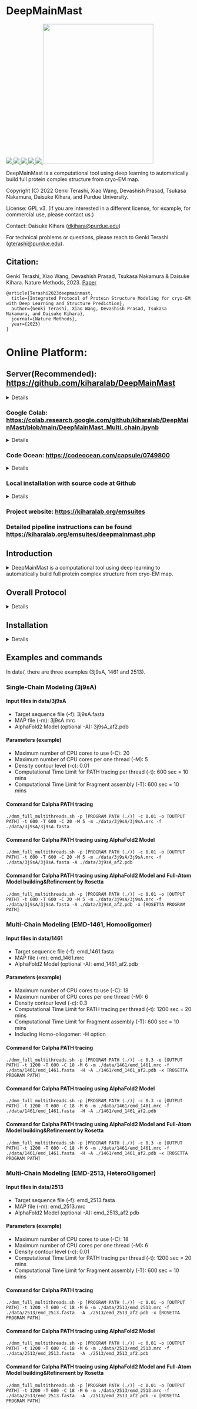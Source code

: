 # DeepMainMast

<a href="https://github.com/marktext/marktext/releases/latest">
   <img src="https://img.shields.io/badge/DeepMainMast-v1.0.0-green">
   <img src="https://img.shields.io/badge/platform-Linux%20%7C%20Mac%20-green">
   <img src="https://img.shields.io/badge/Language-python3-green">
   <img src="https://img.shields.io/badge/dependencies-tested-green">
   <img src="https://img.shields.io/badge/licence-GNU-green">
</a>  

<img src="DeepMainMast_Logo.png" height=380 width=300/>

DeepMainMast is a computational tool using deep learning to automatically build full protein complex structure from cryo-EM map.  

Copyright (C) 2022 Genki Terashi, Xiao Wang, Devashish Prasad, Tsukasa Nakamura, Daisuke Kihara, and Purdue University. 

License: GPL v3. (If you are interested in a different license, for example, for commercial use, please contact us.) 

Contact: Daisuke Kihara (dkihara@purdue.edu)

For technical problems or questions, please reach to Genki Terashi (gterashi@purdue.edu).

## Citation:

Genki Terashi, Xiao Wang, Devashish Prasad, Tsukasa Nakamura & Daisuke Kihara. Nature Methods, 2023.
[Paper]()
```
@article{Terashi2023deepmainmast,   
  title={Integrated Protocol of Protein Structure Modeling for cryo-EM with Deep Learning and Structure Prediction},   
  author={Genki Terashi, Xiao Wang, Devashish Prasad, Tsukasa Nakamura, and Daisuke Kihara},    
  journal={Nature Methods},    
  year={2023}    
}   
```

# Online Platform:

## Server(Recommended): https://github.com/kiharalab/DeepMainMast
<details>
We have four publicly available platforms, which basically offer similar functionality.
Input: cryo-EM map+sequence file. Output: modeled protein structure. The input and output are the same across all platforms.
</details>

### Google Colab: https://colab.research.google.com/github/kiharalab/DeepMainMast/blob/main/DeepMainMast_Multi_chain.ipynb
<details> 
   Step-by-step instructions are available. For free user, colab has 4-hour running time limit and may not work for large structures (>=1000 residues).
</details>

### Code Ocean: https://codeocean.com/capsule/0749800
<details> 
   Free online platform for easy usage. For academic users, CodeOcean has 10-hour running time limit per month.
</details>

### Local installation with source code at Github
<details>
Full code is available here and it is easier for user to modify to develop their own tools.
</details>

### Project website: https://kiharalab.org/emsuites
### Detailed pipeline instructions can be found https://kiharalab.org/emsuites/deepmainmast.php

## Introduction
<details>
   <summary>DeepMainMast is a computational tool using deep learning to automatically build full protein complex structure from cryo-EM map. </summary>
Structure modeling from maps is an indispensable step for studying proteins and their complexes with cryogenic electron microscopy (cryo-EM). Although the resolution of determined cryo-EM maps has generally improved, there are still many cases where tracing protein main-chains is difficult, even in maps determined at a near atomic resolution. Here, we have developed a protein structure modeling method, called DeepMainmast, which employs deep learning to capture the local map features of amino acids and atoms to assist main-chain tracing. Moreover, since Alphafold2 demonstrates high accuracy in protein structure prediction, we have integrated complementary strengths of de novo density tracing using deep learning with Alphafold2’s structure modeling to achieve even higher accuracy than each method alone. Additionally, the protocol is able to accurately assign chain identity to the structure models of homo-multimers.![image](https://github.com/kiharalab/dmm/assets/50850224/f04a5a46-7cd0-4961-a1c4-e7e044ea8870)

</details>

## Overall Protocol 
<details>
(1) Detecting amino-acid types and atom types using deep learning (Emap2sf). The image on the left shows the detected atom types (Ca atom: green, carbon: orange, and nitrogen: light blue). The image on the right shows the detected amino acid types in different colors. <br>
(2) Tracing Ca path and assigning the target sequence using the Vehicle Routing Problem Solver and the Dynamic Programming algorithm. Different parameter combinations are used. <br>
(3) Assembling Ca fragments using the Constraint Problem (CP) Solver. Colors indicate chain IDs. <br>
(4) Combining Ca models built under different parameter combinations using the CP Solver. Colors indicate the direction of chains from blue to red for the N-terminal to the C-terminal residues. <br>
(5) Full-atom building and refinement using PULCHRA and Rosetta-CM. <br>
(6) Scoring generated full-atom models based on the DAQ(AA) score and the DOT score.<br>
 
<p align="center">
  <img src="dmm_pipeline.png" alt="DeepMainMast framework" width="70%">
</p>
</details>

## Installation
<details>

### System Requirements
CPU: >=8 cores <br>
Memory (RAM): >=50Gb. For maps with more than 3,000 residues, memory space should be higher than 200GB. <br>
GPU: any GPU supports CUDA with at least 12GB memory. <br>
GPU is required for DeepMainMast and no CPU version is available for CryoREAD since it is too slow.

## Installation Instructions
### 1. [`Install git`](https://git-scm.com/book/en/v2/Getting-Started-Installing-Git) 
### 2. Clone the repository in your computer 
```
git clone  https://github.com/kiharalab/DeepMainMast.git && cd DeepMainMast
```

### 3. Build dependencies.   
You have two options to install dependency on your computer:
#### 3.2 Install with anaconda (Recommended)
##### 3.2.1 [`install anaconda`](https://www.anaconda.com/download). 
##### 3.2.2 Install dependency in the command line
Make sure you are in the DeepMainMast directory and then run 
```
conda env create -f environment.yml
```
Each time when you want to run this software, simply activate the environment by
```
conda activate deepmainmast
conda deactivate(when you want to exit) 
```

### 4. Compile C packages
Run the following command:
```
bash make_c_programs.sh
```


</details>

## Examples and commands
In data/, there are three examples (3j9sA, 1461 and 2513).
### Single-Chain Modeling (3j9sA)
#### Input files in data/3j9sA
+ Target sequence file (-f): 3j9sA.fasta
+ MAP file (-m): 3j9sA.mrc
+ AlphaFold2 Model (optional -A): 3j9sA_af2.pdb
#### Parameters (example)
+ Maximum number of CPU cores to use (-C): 20
+ Maximum number of CPU cores per one thread (-M): 5
+ Density contour level (-c): 0.01
+ Computational Time Limit for PATH tracing per thread (-t): 600 sec = 10 mins
+ Computational Time Limit for Fragment assembly (-T): 600 sec = 10 mins
#### Command for Calpha PATH tracing
```
./dmm_full_multithreads.sh -p [PROGRAM PATH (./)] -c 0.01 -o [OUTPUT PATH] -t 600 -T 600 -C 20 -M 5 -m ./data/3j9sA/3j9sA.mrc -f ./data/3j9sA/3j9sA.fasta
```
#### Command for Calpha PATH tracing using AlphaFold2 Model
```
./dmm_full_multithreads.sh -p [PROGRAM PATH (./)] -c 0.01 -o [OUTPUT PATH] -t 600 -T 600 -C 20 -M 5 -m ./data/3j9sA/3j9sA.mrc -f ./data/3j9sA/3j9sA.fasta -A ./data/3j9sA_af2.pdb
```
#### Command for Calpha PATH tracing using AlphaFold2 Model and Full-Atom Model building&Refinement by Rosetta
```
./dmm_full_multithreads.sh -p [PROGRAM PATH (./)] -c 0.01 -o [OUTPUT PATH] -t 600 -T 600 -C 20 -M 5 -m ./data/3j9sA/3j9sA.mrc -f ./data/3j9sA/3j9sA.fasta -A ./data/3j9sA_af2.pdb -x [ROSETTA PROGRAM PATH]
```

### Multi-Chain Modeling (EMD-1461, Homooligomer)
#### Input files in data/1461
+ Target sequence file (-f): emd_1461.fasta
+ MAP file (-m): emd_1461.mrc
+ AlphaFold2 Model (optional -A): emd_1461_af2.pdb
#### Parameters (example)
+ Maximum number of CPU cores to use (-C): 18
+ Maximum number of CPU cores per one thread (-M): 6
+ Density contour level (-c): 0.3
+ Computational Time Limit for PATH tracing per thread (-t): 1200 sec = 20 mins
+ Computational Time Limit for Fragment assembly (-T): 600 sec = 10 mins
+ Including Homo-oliogomer: -H option
#### Command for Calpha PATH tracing
```
./dmm_full_multithreads.sh -p [PROGRAM PATH (./)] -c 0.3 -o [OUTPUT PATH] -t 1200 -T 600 -C 18 -M 6 -m ./data/1461/emd_1461.mrc -f ./data/1461/emd_1461.fasta  -H -A ./1461/emd_1461_af2.pdb -x [ROSETTA PROGRAM PATH]
```
#### Command for Calpha PATH tracing using AlphaFold2 Model
```
./dmm_full_multithreads.sh -p [PROGRAM PATH (./)] -c 0.3 -o [OUTPUT PATH] -t 1200 -T 600 -C 18 -M 6 -m ./data/1461/emd_1461.mrc -f ./data/1461/emd_1461.fasta  -H -A ./1461/emd_1461_af2.pdb 
```
#### Command for Calpha PATH tracing using AlphaFold2 Model and Full-Atom Model building&Refinement by Rosetta
```
./dmm_full_multithreads.sh -p [PROGRAM PATH (./)] -c 0.3 -o [OUTPUT PATH] -t 1200 -T 600 -C 18 -M 6 -m ./data/1461/emd_1461.mrc -f ./data/1461/emd_1461.fasta  -H -A ./1461/emd_1461_af2.pdb -x [ROSETTA PROGRAM PATH]
```

### Multi-Chain Modeling (EMD-2513, HeteroOligomer)
#### Input files in data/2513
+ Target sequence file (-f): emd_2513.fasta
+ MAP file (-m): emd_2513.mrc
+ AlphaFold2 Model (optional -A): emd_2513_af2.pdb
#### Parameters (example)
+ Maximum number of CPU cores to use (-C): 18
+ Maximum number of CPU cores per one thread (-M): 6
+ Density contour level (-c): 0.01
+ Computational Time Limit for PATH tracing per thread (-t): 1200 sec = 20 mins
+ Computational Time Limit for Fragment assembly (-T): 600 sec = 10 mins
#### Command for Calpha PATH tracing
```
./dmm_full_multithreads.sh -p [PROGRAM PATH (./)] -c 0.01 -o [OUTPUT PATH] -t 1200 -T 600 -C 18 -M 6 -m ./data/2513/emd_2513.mrc -f ./data/2513/emd_2513.fasta  -A ./2513/emd_2513_af2.pdb -x [ROSETTA PROGRAM PATH]
```
#### Command for Calpha PATH tracing using AlphaFold2 Model
```
./dmm_full_multithreads.sh -p [PROGRAM PATH (./)] -c 0.01 -o [OUTPUT PATH] -t 1200 -T 600 -C 18 -M 6 -m ./data/2513/emd_2513.mrc -f ./data/2513/emd_2513.fasta  -A ./2513/emd_2513_af2.pdb 
```
#### Command for Calpha PATH tracing using AlphaFold2 Model and Full-Atom Model building&Refinement by Rosetta
```
./dmm_full_multithreads.sh -p [PROGRAM PATH (./)] -c 0.01 -o [OUTPUT PATH] -t 1200 -T 600 -C 18 -M 6 -m ./data/2513/emd_2513.mrc -f ./data/2513/emd_2513.fasta  -A ./2513/emd_2513_af2.pdb -x [ROSETTA PROGRAM PATH]
```
